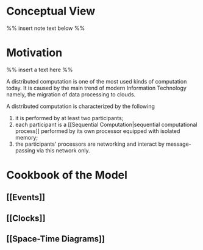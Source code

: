 <H1>Conceptual View</H1>

%% insert note text below %%

# Motivation

%% insert a text here %%

A distributed computation is one of the most used kinds of computation today.
It is caused by the main trend of modern Information Technology namely, the migration of data processing to clouds.

A distributed computation is characterized by the following
1. it is performed by at least two participants;
2. each participant is a [[Sequential Computation|sequential computational process]] performed by its own processor equipped with isolated memory;
3. the participants' processors are networking and interact by message-passing via this network only.

# Cookbook of the Model

## [[Events]]

## [[Clocks]]

## [[Space-Time Diagrams]]

